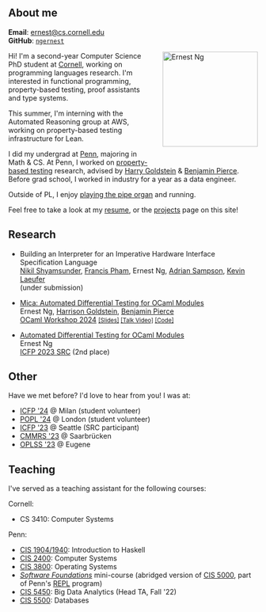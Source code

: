 ## About me
**Email**: [ernest@cs.cornell.edu](mailto:ernest@cs.cornell.edu)  
**GitHub**: [`ngernest`](https://github.com/ngernest)         

<img src="/images/new_headshot.jpg" alt="Ernest Ng" align="right" style="width:20vw; height:auto; max-width:75%; max-height: 75%; margin-left: 20px; margin-bottom: 30px"/> 

Hi! I'm a second-year Computer Science PhD student at [Cornell](https://www.cs.cornell.edu), working on programming languages research.
I'm interested in functional programming, property-based testing, proof assistants and type systems. 

This summer, I'm interning with the Automated Reasoning group at AWS, working on property-based testing infrastructure for Lean.

I did my undergrad at [Penn](https://www.cis.upenn.edu/), majoring in Math & CS. At Penn, I worked on [property-based testing](https://www.seas.upenn.edu/~cis5520/current/lectures/soln/05-quickcheck/QuickCheck.html) research, advised by [Harry Goldstein](https://harrisongoldste.in) & [Benjamin Pierce](https://www.cis.upenn.edu/~bcpierce/). Before grad school, I worked in industry for a year as a data engineer. 

Outside of PL, I enjoy [playing the pipe organ](https://www.youtube.com/watch?v=KyzOiJ5OZbo) and running. 

Feel free to take a look at my [resume](./pdfs/resume.pdf), or the [projects](./projects) page on this site! 

## Research
- Building an Interpreter for an Imperative Hardware Interface Specification Language              
  [Nikil Shyamsunder](https://www.linkedin.com/in/nikilshyamsunder/), [Francis Pham](https://www.linkedin.com/in/francispham-/), Ernest Ng, [Adrian Sampson](https://www.cs.cornell.edu/~asampson/), [Kevin Laeufer](https://kevinlaeufer.com)           
  (under submission)

- [Mica: Automated Differential Testing for OCaml Modules](./pdfs/ocaml24_mica.pdf)      
Ernest Ng, [Harrison Goldstein](https://harrisongoldste.in), [Benjamin Pierce](https://www.cis.upenn.edu/~bcpierce/)        
[OCaml Workshop 2024](https://icfp24.sigplan.org/home/ocaml-2024#About) <small>[[Slides]](/pdfs/mica_ocaml24_slides.pdf) [[Talk Video]](https://www.youtube.com/watch?v=dQFjZI19Jd8) [[Code]](https://github.com/ngernest/mica)</small>

- [Automated Differential Testing for OCaml Modules](/pdfs/mica_icfp23src_poster.pdf)      
Ernest Ng       
[ICFP 2023 SRC](https://icfp23.sigplan.org/track/icfp-2023-student-research-competition) (2nd place)


## Other
Have we met before? I'd love to hear from you! I was at:
- [ICFP '24](https://icfp24.sigplan.org) @ Milan (student volunteer)
- [POPL '24](https://popl24.sigplan.org) @ London (student volunteer)
- [ICFP '23](https://icfp23.sigplan.org) @ Seattle (SRC participant)
- [CMMRS '23](https://cmmrs2023.mpi-sws.org) @ Saarbrücken
- [OPLSS '23](https://www.cs.uoregon.edu/research/summerschool/summer23/index.php) @ Eugene

## Teaching
I've served as a teaching assistant for the following courses:

Cornell:
- CS 3410: Computer Systems 
  
Penn: 
- [CIS 1904/1940](https://www.seas.upenn.edu/~cis1940/spring23/): Introduction to Haskell 
- [CIS 2400](https://www.seas.upenn.edu/~cis2400/current/): Computer Systems
- [CIS 3800](https://www.seas.upenn.edu/~cis3800/23fa/): Operating Systems
- [*Software Foundations*](https://softwarefoundations.cis.upenn.edu) mini-course (abridged version of [CIS 5000](https://www.seas.upenn.edu/~cis5000/current/index.html), part of Penn's [REPL](https://penn-repl.github.io) program)
- [CIS 5450](https://sites.google.com/seas.upenn.edu/cis545-22f): Big Data Analytics (Head TA, Fall '22)
- [CIS 5500](https://online.seas.upenn.edu/courses/cis-550-database-information-systems/): Databases
